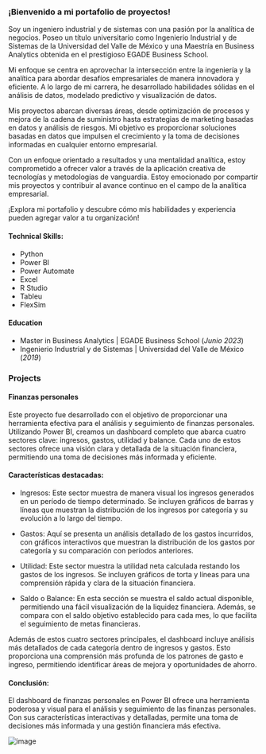 ### ¡Bienvenido a mi portafolio de proyectos! 
Soy un ingeniero industrial y de sistemas con una pasión por la analítica de negocios. Poseo un título universitario como Ingenierio Industrial y de Sistemas de la Universidad del Valle de México y una Maestría en Business Analytics obtenida en el prestigioso EGADE Business School.

Mi enfoque se centra en aprovechar la intersección entre la ingeniería y la analítica para abordar desafíos empresariales de manera innovadora y eficiente. A lo largo de mi carrera, he desarrollado habilidades sólidas en el análisis de datos, modelado predictivo y visualización de datos.

Mis proyectos abarcan diversas áreas, desde optimización de procesos y mejora de la cadena de suministro hasta estrategias de marketing basadas en datos y análisis de riesgos. Mi objetivo es proporcionar soluciones basadas en datos que impulsen el crecimiento y la toma de decisiones informadas en cualquier entorno empresarial.

Con un enfoque orientado a resultados y una mentalidad analítica, estoy comprometido a ofrecer valor a través de la aplicación creativa de tecnologías y metodologías de vanguardia. Estoy emocionado por compartir mis proyectos y contribuir al avance continuo en el campo de la analítica empresarial.

¡Explora mi portafolio y descubre cómo mis habilidades y experiencia pueden agregar valor a tu organización!

#### Technical Skills:
-  Python
-  Power BI
-  Power Automate
-  Excel
-  R Studio
-  Tableu
-  FlexSim

#### Education
- Master in Business Analytics	| EGADE Business School  (_Junio 2023_)	 			        		
- Ingenierio Industrial y de Sistemas | Universidad del Valle de México (_2019_)


### Projects

#### Finanzas personales

Este proyecto fue desarrollado con el objetivo de proporcionar una herramienta efectiva para el análisis y seguimiento de finanzas personales. Utilizando Power BI, creamos un dashboard completo que abarca cuatro sectores clave: ingresos, gastos, utilidad y balance. Cada uno de estos sectores ofrece una visión clara y detallada de la situación financiera, permitiendo una toma de decisiones más informada y eficiente.

#### Características destacadas:

- Ingresos: Este sector muestra de manera visual los ingresos generados en un período de tiempo determinado. Se incluyen gráficos de barras y líneas que muestran la distribución de los ingresos por categoría y su evolución a lo largo del tiempo.

- Gastos: Aquí se presenta un análisis detallado de los gastos incurridos, con gráficos interactivos que muestran la distribución de los gastos por categoría y su comparación con períodos anteriores.

- Utilidad: Este sector muestra la utilidad neta calculada restando los gastos de los ingresos. Se incluyen gráficos de torta y líneas para una comprensión rápida y clara de la situación financiera.

- Saldo o Balance: En esta sección se muestra el saldo actual disponible, permitiendo una fácil visualización de la liquidez financiera. Además, se compara con el saldo objetivo establecido para cada mes, lo que facilita el seguimiento de metas financieras.

Además de estos cuatro sectores principales, el dashboard incluye análisis más detallados de cada categoría dentro de ingresos y gastos. Esto proporciona una comprensión más profunda de los patrones de gasto e ingreso, permitiendo identificar áreas de mejora y oportunidades de ahorro.

#### Conclusión:

El dashboard de finanzas personales en Power BI ofrece una herramienta poderosa y visual para el análisis y seguimiento de las finanzas personales. Con sus características interactivas y detalladas, permite una toma de decisiones más informada y una gestión financiera más efectiva.

![image](https://github.com/Caavalos/CA-Portfolio/assets/102110326/a7b7f713-f84c-478b-b00b-78106e2565a6)

